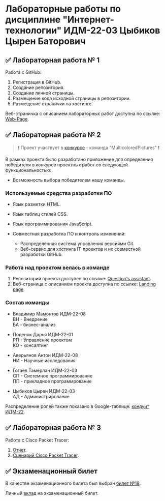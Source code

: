 # Лабораторные работы по дисциплине "Интернет-технологии" ИДМ-22-03 Цыбиков Цырен Баторович

## ✅ Лабораторная работа № 1

Работа с GitHub:

1. Регистрация в GitHub.
2. Создание репозитория.
3. Создание личной страницы.
4. Размещение кода исходной страницы в репозитории.
5. Размещение странички на хостинге.

Веб-страничка с описанием лабораторных работ доступна по ссылке: [Web-Page](https://tsyreniao.github.io/inet/).

## ✅ Лабораторная работа № 2

> ❗ Проект участвует в [конкурсе](https://idmit.ru/) - команда "MulticoloredPictures" ❗

В рамках проекта было разработано приложение для определения победителя в конкурсе проектных работ со следующей функциональностью:
   * Возможность выбора победителем нашу команды. 
   
### Используемые средства разработки ПО
* Язык разметки HTML.
* Язык таблиц стилей CSS.
* Язык программирования JavaScript.

* Совместная разработка ПО и контроль изменений:
   + Распределённая система управления версиями Git.
   + Веб-сервис для хостинга IT-проектов и их совместной разработки GitHub.
   
### Работа над проектом велась в команде
1. Репозиторий проекта доступен по ссылке: [Question's assistant](https://github.com/Tsyreniao/IT_MulticoloredPictures).
2. Веб-страница с описанием проекта доступна по ссылке: [Landing page](https://tsyreniao.github.io/IT_MulticoloredPictures/).

### Состав команды
  * Владимир Мамонтов ИДМ-22-08  
    ВН - Внедрение  
    БА - бизнес-анализ  

  * Поденок Дарья ИДМ-22-01  
    РП - Управление проектом  
    КО - консалтинг  

  * Аверьянов Антон ИДМ-22-08  
    НИ - Научные исследования  

  * Гогаев Тамерлан ИДМ-22-03  
    СП - Системное программирование  
    ПП - прикладное программрование  

  * Цыбиков Цырен ИДМ-22-03  
    АД - Администрирование  

Распределение ролей также показано в Google-таблице: [кондуит ИДМ-22](https://docs.google.com/spreadsheets/d/1ypxgDUpNsaAK5PH90dTfGKdtDnWaeEDWfupEbDokN6A/edit#gid=1891559469).
   
## ✅ Лабораторная работа № 3
Работа с Cisco Packet Tracer:
1. [Отчет](https://github.com/Tsyreniao/inet/blob/main/src/report.pdf).
2. [Сценарий Cisco Packet Tracer](https://github.com/Tsyreniao/inet/blob/main/src/CiscoFile.pka).

## ✅ Экзаменационный билет

В качестве экзаменационного билета был выбран [билет №18](https://github.com/stankin/inet-2022/wiki/exam18).

Личный [вклад](https://github.com/stankin/inet-2022/wiki/exam18/_compare/b7a1f4bcfd2403197adad64763db8def4d4a4e34...bc88d5f03bd7af9d6e257d24d2ef2e9b92d97b7f) на экзаменационный билет.


